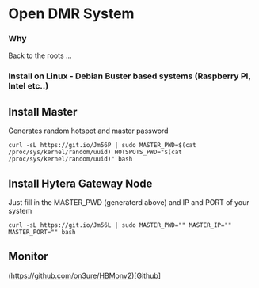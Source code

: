 # Open DMR System #

### Why ###
Back to the roots ... 

### Install on Linux - Debian Buster based systems (Raspberry PI, Intel etc..) ###

## Install Master ##
Generates random hotspot and master password
```console
curl -sL https://git.io/Jm56P | sudo MASTER_PWD=$(cat /proc/sys/kernel/random/uuid) HOTSPOTS_PWD="$(cat /proc/sys/kernel/random/uuid)" bash
```

## Install Hytera Gateway Node ##
Just fill in the MASTER_PWD (generaterd above) and IP  and PORT of your system
```console
curl -sL https://git.io/Jm56L | sudo MASTER_PWD="" MASTER_IP="" MASTER_PORT="" bash
```

## Monitor ##
(https://github.com/on3ure/HBMonv2)[Github]
